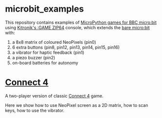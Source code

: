 # microbit_examples

This repository contains examples of [MicroPython games for BBC micro:bit](https://microbit-micropython.readthedocs.io/en/latest/tutorials/hello.html) using [Kitronik's :GAME ZIP64](https://www.kitronik.co.uk/pdf/5626-game-zip-64-microbit-datasheet.pdf) console, which extends the [bare micro:bit](https://en.wikipedia.org/wiki/Micro_Bit) with:
1. a 8x8 matrix of coloured NeoPixels (pin0)
2. 6 extra buttons (pin8, pin12, pin13, pin14, pin15, pin16)
3. a vibrator for haptic feedback (pin1)
4. a piezo buzzer (pin2)
5. on-board batteries for autonomy

# [Connect 4](connect4.py)

A two-player version of classic [Connect 4](https://en.wikipedia.org/wiki/Connect_Four) game.

Here we show how to use NeoPixel screen as a 2D matrix, how to scan keys, how to use the vibrator.
